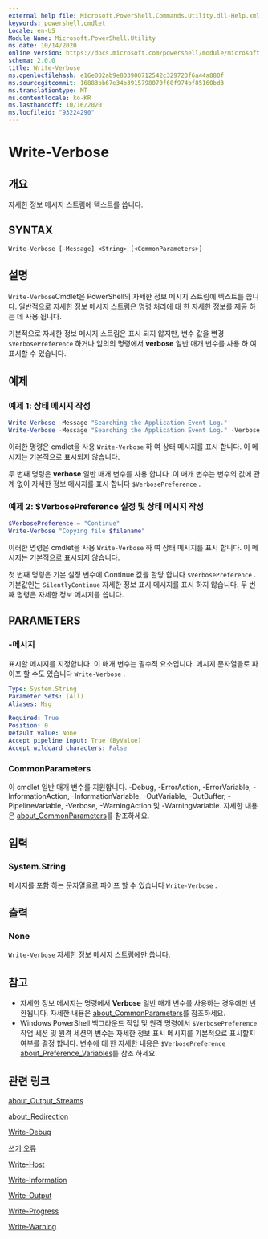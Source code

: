 ```yaml
---
external help file: Microsoft.PowerShell.Commands.Utility.dll-Help.xml
keywords: powershell,cmdlet
Locale: en-US
Module Name: Microsoft.PowerShell.Utility
ms.date: 10/14/2020
online version: https://docs.microsoft.com/powershell/module/microsoft.powershell.utility/write-verbose?view=powershell-5.1&WT.mc_id=ps-gethelp
schema: 2.0.0
title: Write-Verbose
ms.openlocfilehash: e16e002ab9e803900712542c329723f6a44a880f
ms.sourcegitcommit: 16883bb67e34b3915798070f60f974bf85160bd3
ms.translationtype: MT
ms.contentlocale: ko-KR
ms.lasthandoff: 10/16/2020
ms.locfileid: "93224290"
---
```

# Write-Verbose

## 개요
자세한 정보 메시지 스트림에 텍스트를 씁니다.

## SYNTAX

```
Write-Verbose [-Message] <String> [<CommonParameters>]
```

## 설명

`Write-Verbose`Cmdlet은 PowerShell의 자세한 정보 메시지 스트림에 텍스트를 씁니다. 일반적으로 자세한 정보 메시지 스트림은 명령 처리에 대 한 자세한 정보를 제공 하는 데 사용 됩니다.

기본적으로 자세한 정보 메시지 스트림은 표시 되지 않지만, 변수 값을 변경 `$VerbosePreference` 하거나 임의의 명령에서 **verbose** 일반 매개 변수를 사용 하 여 표시할 수 있습니다.

## 예제

### 예제 1: 상태 메시지 작성

```powershell
Write-Verbose -Message "Searching the Application Event Log."
Write-Verbose -Message "Searching the Application Event Log." -Verbose
```

이러한 명령은 cmdlet을 사용 `Write-Verbose` 하 여 상태 메시지를 표시 합니다. 이 메시지는 기본적으로 표시되지 않습니다.

두 번째 명령은 **verbose** 일반 매개 변수를 사용 합니다 .이 매개 변수는 변수의 값에 관계 없이 자세한 정보 메시지를 표시 합니다 `$VerbosePreference` .

### 예제 2: $VerbosePreference 설정 및 상태 메시지 작성

```powershell
$VerbosePreference = "Continue"
Write-Verbose "Copying file $filename"
```

이러한 명령은 cmdlet을 사용 `Write-Verbose` 하 여 상태 메시지를 표시 합니다. 이 메시지는 기본적으로 표시되지 않습니다.

첫 번째 명령은 기본 설정 변수에 Continue 값을 할당 합니다 `$VerbosePreference` . 기본값인는 `SilentlyContinue` 자세한 정보 표시 메시지를 표시 하지 않습니다. 두 번째 명령은 자세한 정보 메시지를 씁니다.

## PARAMETERS

### -메시지

표시할 메시지를 지정합니다. 이 매개 변수는 필수적 요소입니다. 메시지 문자열을로 파이프 할 수도 있습니다 `Write-Verbose` .

```yaml
Type: System.String
Parameter Sets: (All)
Aliases: Msg

Required: True
Position: 0
Default value: None
Accept pipeline input: True (ByValue)
Accept wildcard characters: False
```

### CommonParameters

이 cmdlet 일반 매개 변수를 지원합니다. -Debug, -ErrorAction, -ErrorVariable, -InformationAction, -InformationVariable, -OutVariable, -OutBuffer, -PipelineVariable, -Verbose, -WarningAction 및 -WarningVariable. 자세한 내용은 [about_CommonParameters](../Microsoft.PowerShell.Core/About/about_CommonParameters.md)를 참조하세요.

## 입력

### System.String

메시지를 포함 하는 문자열을로 파이프 할 수 있습니다 `Write-Verbose` .

## 출력

### None

`Write-Verbose` 자세한 정보 메시지 스트림에만 씁니다.

## 참고

- 자세한 정보 메시지는 명령에서 **Verbose** 일반 매개 변수를 사용하는 경우에만 반환됩니다. 자세한 내용은 [about_CommonParameters](https://go.microsoft.com/fwlink/?LinkID=113216)를 참조하세요.
- Windows PowerShell 백그라운드 작업 및 원격 명령에서 `$VerbosePreference` 작업 세션 및 원격 세션의 변수는 자세한 정보 표시 메시지를 기본적으로 표시할지 여부를 결정 합니다.
  변수에 대 한 자세한 내용은 `$VerbosePreference` [about_Preference_Variables](../Microsoft.PowerShell.Core/About/about_Preference_Variables.md)를 참조 하세요.

## 관련 링크

[about_Output_Streams](../Microsoft.PowerShell.Core/About/about_Output_Streams.md)

[about_Redirection](../Microsoft.PowerShell.Core/About/about_Redirection.md)

[Write-Debug](Write-Debug.md)

[쓰기 오류](Write-Error.md)

[Write-Host](Write-Host.md)

[Write-Information](Write-Information.md)

[Write-Output](Write-Output.md)

[Write-Progress](Write-Progress.md)

[Write-Warning](Write-Warning.md)
